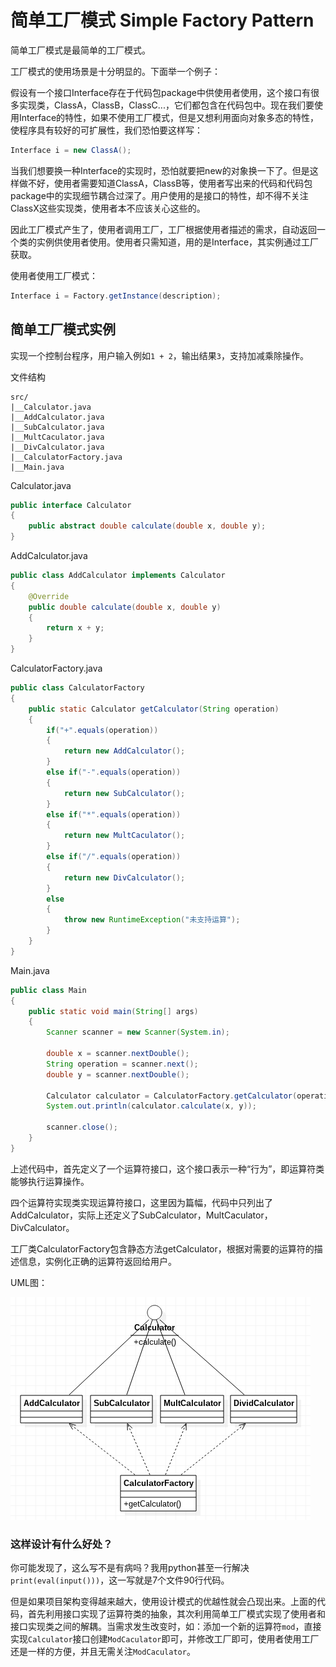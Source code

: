 # 简单工厂模式 Simple Factory Pattern

简单工厂模式是最简单的工厂模式。

工厂模式的使用场景是十分明显的。下面举一个例子：

假设有一个接口Interface存在于代码包package中供使用者使用，这个接口有很多实现类，ClassA，ClassB，ClassC...，它们都包含在代码包中。现在我们要使用Interface的特性，如果不使用工厂模式，但是又想利用面向对象多态的特性，使程序具有较好的可扩展性，我们恐怕要这样写：

```java
Interface i = new ClassA();
```

当我们想要换一种Interface的实现时，恐怕就要把new的对象换一下了。但是这样做不好，使用者需要知道ClassA，ClassB等，使用者写出来的代码和代码包package中的实现细节耦合过深了。用户使用的是接口的特性，却不得不关注ClassX这些实现类，使用者本不应该关心这些的。

因此工厂模式产生了，使用者调用工厂，工厂根据使用者描述的需求，自动返回一个类的实例供使用者使用。使用者只需知道，用的是Interface，其实例通过工厂获取。

使用者使用工厂模式：
```java
Interface i = Factory.getInstance(description);
```

## 简单工厂模式实例

实现一个控制台程序，用户输入例如`1 + 2`，输出结果`3`，支持加减乘除操作。

文件结构
```
src/
|__Calculator.java
|__AddCalculator.java
|__SubCalculator.java
|__MultCaculator.java
|__DivCalculator.java
|__CalculatorFactory.java
|__Main.java
```

Calculator.java
```java
public interface Calculator
{
	public abstract double calculate(double x, double y);
}
```

AddCalculator.java
```java
public class AddCalculator implements Calculator
{
	@Override
	public double calculate(double x, double y)
	{
		return x + y;
	}
}
```

CalculatorFactory.java
```java
public class CalculatorFactory
{
	public static Calculator getCalculator(String operation)
	{
		if("+".equals(operation))
		{
			return new AddCalculator();
		}
		else if("-".equals(operation))
		{
			return new SubCalculator();
		}
		else if("*".equals(operation))
		{
			return new MultCaculator();
		}
		else if("/".equals(operation))
		{
			return new DivCalculator();
		}
		else
		{
			throw new RuntimeException("未支持运算");
		}
	}
}
```

Main.java
```java
public class Main
{
	public static void main(String[] args)
	{
		Scanner scanner = new Scanner(System.in);

		double x = scanner.nextDouble();
		String operation = scanner.next();
		double y = scanner.nextDouble();

		Calculator calculator = CalculatorFactory.getCalculator(operation);
		System.out.println(calculator.calculate(x, y));

		scanner.close();
	}
}
```

上述代码中，首先定义了一个运算符接口，这个接口表示一种“行为”，即运算符类能够执行运算操作。

四个运算符实现类实现运算符接口，这里因为篇幅，代码中只列出了AddCalculator，实际上还定义了SubCalculator，MultCaculator，DivCalculator。

工厂类CalculatorFactory包含静态方法getCalculator，根据对需要的运算符的描述信息，实例化正确的运算符返回给用户。

UML图：

![](res/1.png)

### 这样设计有什么好处？

你可能发现了，这么写不是有病吗？我用python甚至一行解决`print(eval(input()))`，这一写就是7个文件90行代码。

但是如果项目架构变得越来越大，使用设计模式的优越性就会凸现出来。上面的代码，首先利用接口实现了运算符类的抽象，其次利用简单工厂模式实现了使用者和接口实现类之间的解耦。当需求发生改变时，如：添加一个新的运算符`mod`，直接实现`Calculator`接口创建`ModCaculator`即可，并修改工厂即可，使用者使用工厂还是一样的方便，并且无需关注`ModCaculator`。
